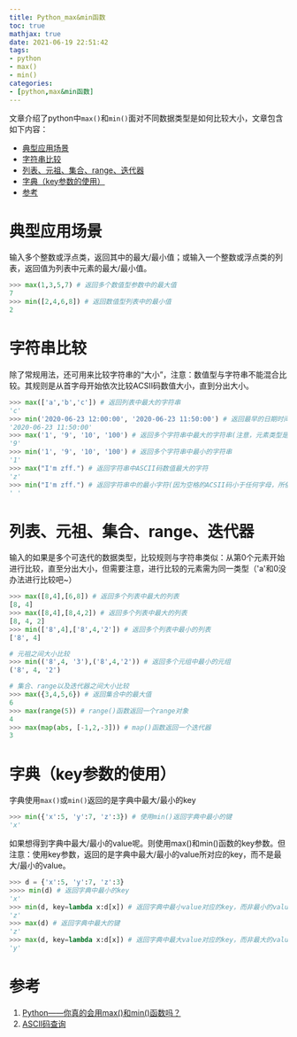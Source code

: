 ```yaml
---
title: Python_max&min函数
toc: true
mathjax: true
date: 2021-06-19 22:51:42
tags:
- python
- max()
- min()
categories:
- [python,max&min函数]
---
```

文章介绍了python中`max()`和`min()`面对不同数据类型是如何比较大小，文章包含如下内容：
- [典型应用场景](#典型应用场景)
- [字符串比较](#字符串比较)
- [列表、元祖、集合、range、迭代器](#列表元祖集合range迭代器)
- [字典（key参数的使用）](#字典key参数的使用)
- [参考](#参考)
<!-- more -->

# 典型应用场景
输入多个整数或浮点类，返回其中的最大/最小值；或输入一个整数或浮点类的列表，返回值为列表中元素的最大/最小值。
``` python
>>> max(1,3,5,7) # 返回多个数值型参数中的最大值
7
>>> min([2,4,6,8]) # 返回数值型列表中的最小值
2
```
# 字符串比较
除了常规用法，还可用来比较字符串的“大小”，注意：数值型与字符串不能混合比较。其规则是从首字母开始依次比较ACSII码数值大小，直到分出大小。
``` python
>>> max(['a','b','c']) # 返回列表中最大的字符串
'c'
>>> min('2020-06-23 12:00:00', '2020-06-23 11:50:00') # 返回最早的日期时间字符串
'2020-06-23 11:50:00'
>>> max('1', '9', '10', '100') # 返回多个字符串中最大的字符串(注意，元素类型是字符串，不是数值，按字符串规则进行比较，所以比较结果与数值类型不一样)
'9'
>>> min('1', '9', '10', '100') # 返回多个字符串中最小的字符串
'1'
>>> max("I'm zff.") # 返回字符串中ASCII码数值最大的字符
'z'
>>> min("I'm zff.") # 返回字符串中的最小字符(因为空格的ACSII码小于任何字母，所依输出为‘ ’)
' '
```
# 列表、元祖、集合、range、迭代器
输入的如果是多个可迭代的数据类型，比较规则与字符串类似：从第0个元素开始进行比较，直至分出大小，但需要注意，进行比较的元素需为同一类型（'a'和0没办法进行比较吧~）
``` python
>>> max([8,4],[6,8]) # 返回多个列表中最大的列表
[8, 4]
>>> max([8,4],[8,4,2]) # 返回多个列表中最大的列表
[8, 4, 2]
>>> min(['8',4],['8',4,'2']) # 返回多个列表中最小的列表
['8', 4]

# 元祖之间大小比较
>>> min(('8',4, '3'),('8',4,'2')) # 返回多个元组中最小的元组
('8', 4, '2')

# 集合、range以及迭代器之间大小比较
>>> max({3,4,5,6}) # 返回集合中的最大值
6
>>> max(range(5)) # range()函数返回一个range对象
4
>>> max(map(abs, [-1,2,-3])) # map()函数返回一个迭代器
3
```
# 字典（key参数的使用）
字典使用`max()`或`min()`返回的是字典中最大/最小的key
``` python
>>> min({'x':5, 'y':7, 'z':3}) # 使用min()返回字典中最小的键
'x'
```
如果想得到字典中最大/最小的value呢。则使用max()和min()函数的key参数。但注意：使用key参数，返回的是字典中最大/最小的value所对应的key，而不是最大/最小的value。
``` python
>>> d = {'x':5, 'y':7, 'z':3}
>>>> min(d) # 返回字典中最小的key
'x'
>>> min(d, key=lambda x:d[x]) # 返回字典中最小value对应的key，而非最小的value
'z'
>>> max(d) # 返回字典中最大的键
'z'
>>> max(d, key=lambda x:d[x]) # 返回字典中最大value对应的key，而非最大的value
'y'
```
# 参考
1. [Python——你真的会用max()和min()函数吗？
](https://blog.csdn.net/qq_42992919/article/details/112188616?utm_medium=distribute.pc_relevant.none-task-blog-baidujs_title-0&spm=1001.2101.3001.4242) 
2. [ASCII码查询](http://ascii.911cha.com)

 
